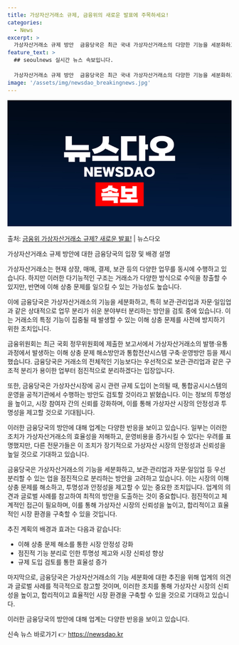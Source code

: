 ```yaml
---
title: 가상자산거래소 규제, 금융위의 새로운 발표에 주목하세요!
categories:
  - News
excerpt: >
  가상자산거래소 규제 방안  금융당국은 최근 국내 가상자산거래소의 다양한 기능을 세분화하고 분리하는 방안을 검…
feature_text: >
  ## seoulnews 실시간 뉴스 속보입니다.

  가상자산거래소 규제 방안  금융당국은 최근 국내 가상자산거래소의 다양한 기능을 세분화하고 분리하는 방안을 검…
image: '/assets/img/newsdao_breakingnews.jpg'
---
```


![뉴스다오 속보](/assets/img/newsdao_breakingnews.jpg)

<p>출처: <a href="https://newsdao.kr/4237" rel="dofollow">금융위 가상자산거래소 규제? 새로운 발표!</a> | 뉴스다오</p>

가상자산거래소 규제 방안에 대한 금융당국의 입장 및 배경 설명

가상자산거래소는 현재 상장, 매매, 결제, 보관 등의 다양한 업무를 동시에 수행하고 있습니다. 하지만 이러한 다기능적인 구조는 거래소가 다양한 방식으로 수익을 창출할 수 있지만, 반면에 이해 상충 문제를 일으킬 수 있는 가능성도 높습니다.

이에 금융당국은 가상자산거래소의 기능을 세분화하고, 특히 보관·관리업과 자문·일임업과 같은 상대적으로 업무 분리가 쉬운 분야부터 분리하는 방안을 검토 중에 있습니다. 이는 거래소의 특정 기능이 집중될 때 발생할 수 있는 이해 상충 문제를 사전에 방지하기 위한 조치입니다.

금융위원회는 최근 국회 정무위원회에 제출한 보고서에서 가상자산거래소의 발행·유통과정에서 발생하는 이해 상충 문제 해소방안과 통합전산시스템 구축·운영방안 등을 제시했습니다. 금융당국은 거래소의 전체적인 기능보다는 우선적으로 보관·관리업과 같은 구조적 분리가 용이한 업부터 점진적으로 분리하겠다는 입장입니다.

또한, 금융당국은 가상자산시장에 공시 관련 규제 도입이 논의될 때, 통합공시시스템의 운영을 공적기관에서 수행하는 방안도 검토할 것이라고 밝혔습니다. 이는 정보의 투명성을 높이고, 시장 참여자 간의 신뢰를 강화하며, 이를 통해 가상자산 시장의 안정성과 투명성을 제고할 것으로 기대됩니다.

이러한 금융당국의 방안에 대해 업계는 다양한 반응을 보이고 있습니다. 일부는 이러한 조치가 가상자산거래소의 효율성을 저해하고, 운영비용을 증가시킬 수 있다는 우려를 표명했지만, 다른 전문가들은 이 조치가 장기적으로 가상자산 시장의 안정성과 신뢰성을 높일 것으로 기대하고 있습니다.

금융당국은 가상자산거래소의 기능을 세분화하고, 보관·관리업과 자문·일임업 등 우선 분리할 수 있는 업을 점진적으로 분리하는 방안을 고려하고 있습니다.
이는 시장의 이해 상충 문제를 해소하고, 투명성과 안정성을 제고할 수 있는 중요한 조치입니다. 업계의 의견과 글로벌 사례를 참고하여 최적의 방안을 도출하는 것이 중요합니다. 점진적이고 체계적인 접근이 필요하며, 이를 통해 가상자산 시장의 신뢰성을 높이고, 합리적이고 효율적인 시장 환경을 구축할 수 있을 것입니다.

추진 계획의 배경과 효과는 다음과 같습니다:
- 이해 상충 문제 해소를 통한 시장 안정성 강화
- 점진적 기능 분리로 인한 투명성 제고와 시장 신뢰성 향상
- 규제 도입 검토를 통한 효율성 증가

마지막으로, 금융당국은 가상자산거래소의 기능 세분화에 대한 추진을 위해 업계의 의견과 글로벌 사례를 적극적으로 참고할 것이며, 이러한 조치를 통해 가상자산 시장의 신뢰성을 높이고, 합리적이고 효율적인 시장 환경을 구축할 수 있을 것으로 기대하고 있습니다.

이러한 금융당국의 방안에 대해 업계는 다양한 반응을 보이고 있습니다. 

신속 뉴스 바로가기 👉 <a href="https://newsdao.kr" rel="dofollow">https://newsdao.kr</a>


